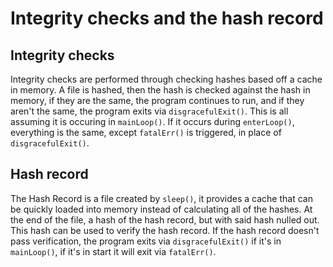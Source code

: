 # Integrity checks and the hash record

## Integrity checks

Integrity checks are performed through checking hashes based off a cache in memory.
A file is hashed, then the hash is checked against the hash in memory, if they are the same, the program continues to run, and if they aren't the same, the program exits via `disgracefulExit()`.
This is all assuming it is occuring in `mainLoop()`.
If it occurs during `enterLoop()`, everything is the same, except `fatalErr()` is triggered, in place of `disgracefulExit()`.

## Hash record

The Hash Record is a file created by `sleep()`, it provides a cache that can be quickly loaded into memory instead of calculating all of the hashes.
At the end of the file, a hash of the hash record, but with said hash nulled out.
This hash can be used to verify the hash record.
If the hash record doesn't pass verification, the program exits via `disgracefulExit()` if it's in `mainLoop()`, if it's in start it will exit via `fatalErr()`.
